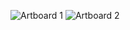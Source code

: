 ![Artboard 1](https://user-images.githubusercontent.com/81954248/117391457-2cc43a00-af1a-11eb-8aa8-a9b4208f26f9.png)
![Artboard 2](https://user-images.githubusercontent.com/81954248/117391462-2df56700-af1a-11eb-8c20-6b2fb0bc25b5.png)
